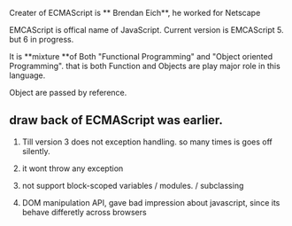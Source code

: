 Creater of ECMAScript is ** Brendan Eich**, he worked for Netscape

EMCAScript is offical name of JavaScript.
Current version is EMCAScript 5. but 6 in progress.

It is **mixture **of Both "Functional Programming" and "Object oriented Programming". that is both Function and Objects are play major role in this language.

Object are passed by reference.

## draw back of ECMAScript was earlier.

1. Till version 3 does not exception handling. so many times is goes off silently.

2. it wont throw any exception

3. not support block-scoped variables \/ modules. \/ subclassing

4. DOM manipulation API,  gave bad impression about javascript, since its behave differetly across browsers


